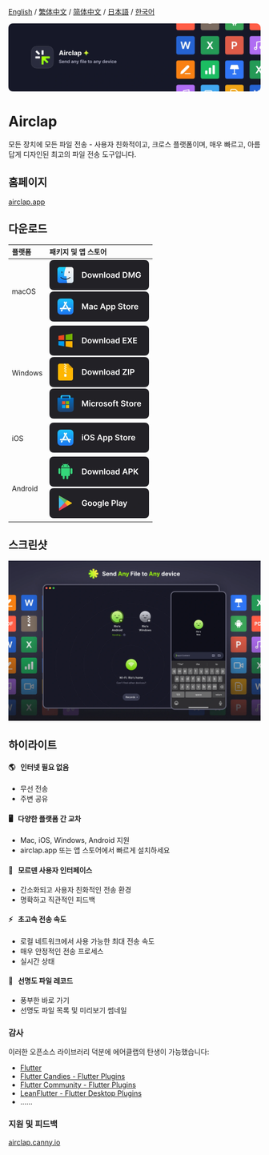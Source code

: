 [English](https://github.com/Gentleflow/Airclap/blob/main/docs/README.md) / [繁体中文](https://github.com/Gentleflow/Airclap/blob/main/docs/README-TC.md) / [简体中文](https://github.com/Gentleflow/Airclap/blob/main/docs/README-SC.md) / [日本語](https://github.com/Gentleflow/Airclap/blob/main/docs/README-JP.md) / [한국어](https://github.com/Gentleflow/Airclap/blob/main/docs/README-KO.md)     

[![banner](../images/banner.webp)](https://airclap.app)
# Airclap
모든 장치에 모든 파일 전송 - 사용자 친화적이고, 크로스 플랫폼이며, 매우 빠르고, 아름답게 디자인된 최고의 파일 전송 도구입니다.

## 홈페이지
[airclap.app](https://airclap.app)

## 다운로드
| 플랫폼 | 패키지 및 앱 스토어 |
|:--|:--|
| macOS | [<img src="../images/dmg.webp" alt="dmg" width="199" height="60">](https://github.com/Gentleflow/Airclap/releases/latest/download/Airclap-macos.dmg) <br> [<img src="../images/mac.webp" alt="mac app store" width="199" height="60">](https://apps.apple.com/us/app/airclap/id6467128147?l=zh-Hans-CN) |
| Windows | [<img src="../images/exe.webp" alt="dmg" width="199" height="60">](https://github.com/Gentleflow/Airclap/releases/latest/download/Airclap-windows.exe) <br> [<img src="../images/zip.webp" alt="zip" width="199" height="60">](https://github.com/Gentleflow/Airclap/releases/latest/download/Airclap-windows.zip) <br> [<img src="../images/ms.webp" alt="microsoft store" width="199" height="60">](https://www.microsoft.com/store/productId/9N19C4QDKR6D)|
| iOS  | [<img src="../images/ios.webp" alt="ios app store" width="199" height="60">](https://apps.apple.com/us/app/airclap/id6467128147) |
| Android | [<img src="../images/apk.webp" alt="dmg" width="199" height="60">](https://github.com/Gentleflow/Airclap/releases/latest/download/Airclap-android.apk) <br> [<img src="../images/gp.webp" alt="google play" width="199" height="60">](https://play.google.com/store/apps/details?id=tech.gentleflow.airclap.pro) |

## 스크린샷
![Screenshots](../images/display.webp)

## 하이라이트
#### 🌎 &nbsp; 인터넷 필요 없음
- 무선 전송
- 주변 공유 
#### 🖥️ &nbsp; 다양한 플랫폼 간 교차
- Mac, iOS, Windows, Android 지원
- airclap.app 또는 앱 스토어에서 빠르게 설치하세요
#### 🔮 &nbsp; 모르덴 사용자 인터페이스
- 간소화되고 사용자 친화적인 전송 환경
- 명확하고 직관적인 피드백
#### ⚡️ &nbsp; 초고속 전송 속도
- 로컬 네트워크에서 사용 가능한 최대 전송 속도
- 매우 안정적인 전송 프로세스
- 실시간 상태
#### 📃 &nbsp; 선명도 파일 레코드
- 풍부한 바로 가기
- 선명도 파일 목록 및 미리보기 썸네일

### 감사

이러한 오픈소스 라이브러리 덕분에 에어클랩의 탄생이 가능했습니다:

- [Flutter](https://flutter.dev/)
- [Flutter Candies - Flutter Plugins](https://github.com/fluttercandies)
- [Flutter Community - Flutter Plugins](https://github.com/fluttercommunity)
- [LeanFlutter - Flutter Desktop Plugins](https://github.com/leanflutter)
- ……

### 지원 및 피드백
[airclap.canny.io](https://airclap.canny.io/feedback)

